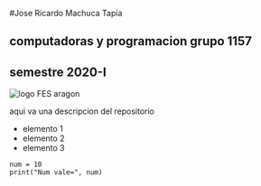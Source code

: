 #Jose Ricardo Machuca Tapia
## computadoras y programacion grupo 1157
## semestre 2020-I
![logo FES aragon](fesa.jpg)

aqui va una descripcion del repositorio
- elemento 1
- elemento 2
- elemento 3

```
num = 10
print("Num vale=", num)
```

